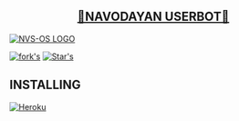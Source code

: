 <h2 align="center"> <a href="https://github.com/NVS-OS/NVS-USERBOT">🔰NAVODAYAN USERBOT🔰</a></h2>

[![NVS-OS LOGO](https://telegra.ph/file/5c61dd2bfd9c2b5477802.jpg)](https://github.com/NVS-OS/ANKIT-USERBOT)

[![fork's](https://img.shields.io/github/forks/NVS-OS/ANKIY-USERBOT?label=Forks&logoColor=Black&style=social)](https://github.com/NVS-OS)
[![Star's](https://img.shields.io/github/stars/NVS-OS/ANKIT-USERBOT?logoColor=Blue&style=social)](https://github.com/NVS-OS)

## INSTALLING

[![Heroku](https://www.herokucdn.com/deploy/button.svg)](https://heroku.com/deploy?template=https://github.com/NVS-OS/ANKIT-USERBOT)
